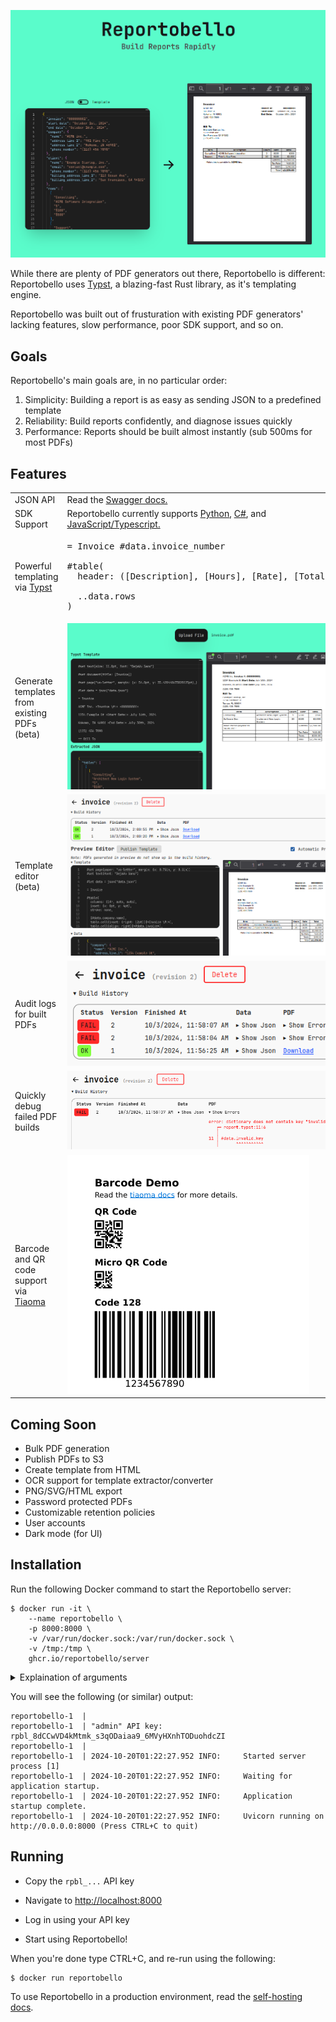 ![Reportobello: Build Reports Rapidly](./docs/img/banner.png)

While there are plenty of PDF generators out there, Reportobello is different:
Reportobello uses [Typst](https://typst.app), a blazing-fast Rust library, as it's templating engine.

Reportobello was built out of frusturation with existing PDF generators' lacking features,
slow performance, poor SDK support, and so on.

## Goals

Reportobello's main goals are, in no particular order:

1. Simplicity: Building a report is as easy as sending JSON to a predefined template
2. Reliability: Build reports confidently, and diagnose issues quickly
3. Performance: Reports should be built almost instantly (sub 500ms for most PDFs)

## Features

<table>
  <tr>
    <td>JSON API</td>
    <td>Read the <a href="https://reportobello.com/swagger">Swagger docs.</a></td>
  </tr>
  <tr>
    <td>SDK Support</td>
    <td>Reportobello currently supports <a href="https://reportobello.com/docs/libraries/python.html">Python</a>, <a href="https://reportobello.com/docs/libraries/csharp.html">C#</a>, and <a href="https://reportobello.com/docs/libraries/typescript.html">JavaScript/Typescript.</a></td>
  </tr>
  <tr>
    <td>Powerful templating via <a href="https://typst.app/docs/reference">Typst</a></td>
    <td><pre lang="typst">= Invoice #data.invoice_number&#10;&#10;#table(&#10;  header: ([Description], [Hours], [Rate], [Total]),&#10;&#10;  ..data.rows&#10;)</pre>
    </td>
  </tr>
  <tr>
    <td>Generate templates from existing PDFs (beta)</td>
    <td><img alt="Extract template from existing PDF" src="./docs/img/extract-example.png" /></td>
  </tr>
  <tr>
    <td>Template editor (beta)</td>
    <td><img alt="Typst PDF editor example" src="./docs/img/editor.png" /></td>
  </tr>
  <tr>
    <td>Audit logs for built PDFs</td>
    <td><img alt="Audit log example" src="./docs/img/audit-logs.png" /></td>
  </tr>
  <tr>
    <td>Quickly debug failed PDF builds</td>
    <td><img alt="Audit log example" src="./docs/img/debug-error.png" /></td>
  </tr>
  <tr>
    <td>Barcode and QR code support via <a href="https://typst.app/universe/package/tiaoma">Tiaoma</a></td>
    <td><img alt="Audit log example" src="./docs/img/barcode-example.png" /></td>
  </tr>
</table>

## Coming Soon

* Bulk PDF generation
* Publish PDFs to S3
* Create template from HTML
* OCR support for template extractor/converter
* PNG/SVG/HTML export
* Password protected PDFs
* Customizable retention policies
* User accounts
* Dark mode (for UI)

## Installation

Run the following Docker command to start the Reportobello server:

```
$ docker run -it \
    --name reportobello \
    -p 8000:8000 \
    -v /var/run/docker.sock:/var/run/docker.sock \
    -v /tmp:/tmp \
    ghcr.io/reportobello/server
```

<details>
    <summary>Explaination of arguments</summary>

* `-it`: Run in an interactive terminal, needed to properly show color.
* `-p`: Expose Reportobello on port 8000.
* `-v`: This mounts the host Docker socket into the container. This allows Reportobello to spin-off containers during PDF generation/extraction.

</details>

You will see the following (or similar) output:

```
reportobello-1  |
reportobello-1  | "admin" API key: rpbl_8dCCwVD4kMtmk_s3qODaiaa9_6MVyHXnhTODuohdcZI
reportobello-1  |
reportobello-1  | 2024-10-20T01:22:27.952 INFO:     Started server process [1]
reportobello-1  | 2024-10-20T01:22:27.952 INFO:     Waiting for application startup.
reportobello-1  | 2024-10-20T01:22:27.952 INFO:     Application startup complete.
reportobello-1  | 2024-10-20T01:22:27.952 INFO:     Uvicorn running on http://0.0.0.0:8000 (Press CTRL+C to quit)
```

## Running

* Copy the `rpbl_...` API key

* Navigate to [http://localhost:8000]()

* Log in using your API key

* Start using Reportobello!

When you're done type CTRL+C, and re-run using the following:

```
$ docker run reportobello
```

To use Reportobello in a production environment, read the [self-hosting docs](https://reportobello.com/docs/self-hosting.html).
